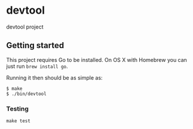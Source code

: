 # devtool

devtool project

## Getting started

This project requires Go to be installed. On OS X with Homebrew you can just run `brew install go`.

Running it then should be as simple as:

```console
$ make
$ ./bin/devtool
```

### Testing

``make test``